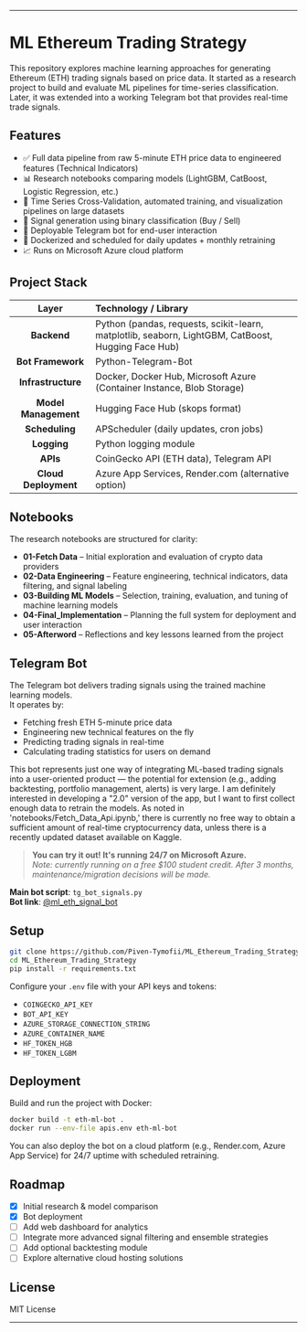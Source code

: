 
---

# ML Ethereum Trading Strategy

This repository explores machine learning approaches for generating Ethereum (ETH) trading signals based on price data. It started as a research project to build and evaluate ML pipelines for time-series classification. Later, it was extended into a working Telegram bot that provides real-time trade signals.

## Features

- ✅ Full data pipeline from raw 5-minute ETH price data to engineered features (Technical Indicators)  
- 📊 Research notebooks comparing models (LightGBM, CatBoost, Logistic Regression, etc.)  
- 🧩 Time Series Cross-Validation, automated training, and visualization pipelines on large datasets  
- 🧪 Signal generation using binary classification (Buy / Sell)  
- 🤖 Deployable Telegram bot for end-user interaction  
- 🐳 Dockerized and scheduled for daily updates + monthly retraining  
- 📈 Runs on Microsoft Azure cloud platform  

## Project Stack

| Layer | Technology / Library |
|:-----:|:---------------------|
| **Backend** | Python (pandas, requests, scikit-learn, matplotlib, seaborn, LightGBM, CatBoost, Hugging Face Hub) |
| **Bot Framework** | Python-Telegram-Bot |
| **Infrastructure** | Docker, Docker Hub, Microsoft Azure (Container Instance, Blob Storage) |
| **Model Management** | Hugging Face Hub (skops format) |
| **Scheduling** | APScheduler (daily updates, cron jobs) |
| **Logging** | Python logging module |
| **APIs** | CoinGecko API (ETH data), Telegram API |
| **Cloud Deployment** | Azure App Services, Render.com (alternative option) |

## Notebooks

The research notebooks are structured for clarity:

- **01-Fetch Data** – Initial exploration and evaluation of crypto data providers  
- **02-Data Engineering** – Feature engineering, technical indicators, data filtering, and signal labeling  
- **03-Building ML Models** – Selection, training, evaluation, and tuning of machine learning models  
- **04-Final_Implementation** – Planning the full system for deployment and user interaction  
- **05-Afterword** – Reflections and key lessons learned from the project  

## Telegram Bot

The Telegram bot delivers trading signals using the trained machine learning models.  
It operates by:

- Fetching fresh ETH 5-minute price data  
- Engineering new technical features on the fly  
- Predicting trading signals in real-time  
- Calculating trading statistics for users on demand  

This bot represents just one way of integrating ML-based trading signals into a user-oriented product — the potential for extension (e.g., adding backtesting, portfolio management, alerts) is very large.
I am definitely interested in developing a "2.0" version of the app, but I want to first collect enough data to retrain the models. As noted in 'notebooks/Fetch_Data_Api.ipynb,' there is currently no free way to obtain a sufficient amount of real-time cryptocurrency data, unless there is a recently updated dataset available on Kaggle.

> **You can try it out! It's running 24/7 on Microsoft Azure.**  
> *Note: currently running on a free $100 student credit. After 3 months, maintenance/migration decisions will be made.*  

**Main bot script**: `tg_bot_signals.py`  
**Bot link**: [@ml_eth_signal_bot](https://t.me/ml_eth_signal_bot)

## Setup

```bash
git clone https://github.com/Piven-Tymofii/ML_Ethereum_Trading_Strategy.git
cd ML_Ethereum_Trading_Strategy
pip install -r requirements.txt
```

Configure your `.env` file with your API keys and tokens:

- `COINGECKO_API_KEY`
- `BOT_API_KEY`
- `AZURE_STORAGE_CONNECTION_STRING`
- `AZURE_CONTAINER_NAME`
- `HF_TOKEN_HGB`
- `HF_TOKEN_LGBM`

## Deployment

Build and run the project with Docker:

```bash
docker build -t eth-ml-bot .
docker run --env-file apis.env eth-ml-bot
```

You can also deploy the bot on a cloud platform (e.g., Render.com, Azure App Service) for 24/7 uptime with scheduled retraining.

## Roadmap

- [x] Initial research & model comparison  
- [x] Bot deployment  
- [ ] Add web dashboard for analytics  
- [ ] Integrate more advanced signal filtering and ensemble strategies  
- [ ] Add optional backtesting module  
- [ ] Explore alternative cloud hosting solutions  

## License

MIT License

---